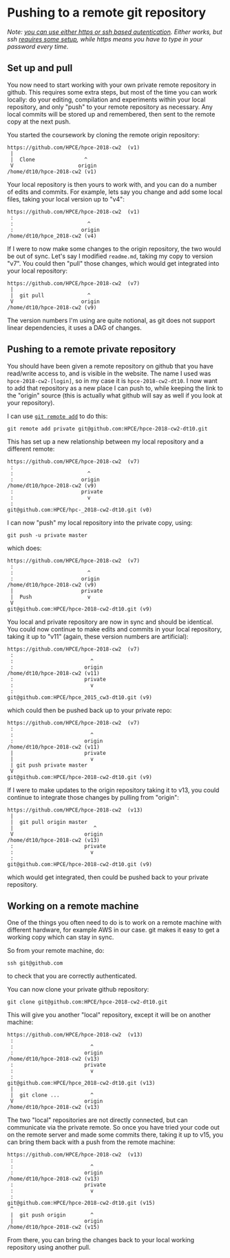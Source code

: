 Pushing to a remote git repository
==================================

_Note: [you can use either https or ssh based autentication](https://github.com/HPCE/hpce-2018-cw2/issues/25).
Either works, but ssh [requires some setup](https://help.github.com/articles/generating-an-ssh-key/),
while https means you have to type in your password every time._

Set up and pull
---------------

You now need to start working with your own
private remote repository in github. This
requires some extra steps, but most of the
time you can work locally: do your editing,
compilation and experiments within your
local repository, and only "push" to your
remote repository as necessary. Any local
commits will be stored up and remembered,
then sent to the remote copy at the next push.

You started the coursework by cloning the
remote origin repository:

``` text
https://github.com/HPCE/hpce-2018-cw2  (v1)
 |
 |  Clone                ^
 V                     origin
/home/dt10/hpce-2018-cw2 (v1)
```

Your local repository is then yours to work with,
and you can do a number of edits and commits. For
example, lets say you change and add some local
files, taking your local version up to "v4":

``` text
https://github.com/HPCE/hpce-2018-cw2  (v1)
 :
 :                        ^
 :                      origin
/home/dt10/hpce_2018-cw2 (v4)
```

If I were to now make some changes to the origin
repository, the two would be out of sync. Let's
say I modified `readme.md`, taking my copy to
version "v7". You could then "pull" those changes,
which would get integrated into your local repository:

``` text
https://github.com/HPCE/hpce-2018-cw2  (v7)
 |
 |  git pull              ^
 V                      origin
/home/dt10/hpce-2018-cw2 (v9)
```

The version numbers I'm using are quite notional,
as git does not support linear dependencies, it
uses a DAG of changes.

Pushing to a remote private repository
--------------------------------------

You should have been given a remote repository
on github that you have read/write access to,
and is visible in the website. The name I used
was `hpce-2018-cw2-[login]`, so in my case it is
`hpce-2018-cw2-dt10`. I now want to add that
repository as a new place I can push to, while
keeping the link to the "origin" source (this
is actually what github will say as well if
you look at your repository).

I can use [`git remote add`](https://help.github.com/articles/adding-a-remote/)
to do this:

    git remote add private git@github.com:HPCE/hpce-2018-cw2-dt10.git

This has set up a new relationship between my local
repository and a different remote:

``` text
https://github.com/HPCE/hpce-2018-cw2  (v7)
 :
 :                        ^
 :                      origin
/home/dt10/hpce-2018-cw2 (v9)
 :                      private
 :                        v
 :
git@github.com:HPCE/hpc-_2018-cw2-dt10.git (v0)
```

I can now "push" my local repository into the private
copy, using:

    git push -u private master

which does:

``` text
https://github.com/HPCE/hpce-2018-cw2  (v7)
 :
 :                        ^
 :                      origin
/home/dt10/hpce-2018-cw2 (v9)
 |                      private
 |  Push                  v
 V
git@github.com:HPCE/hpce-2018-cw2-dt10.git (v9)
```

You local and private repository are now in sync and
should be identical. You could now continue to make
edits and commits in your local repository, taking it
up to "v11" (again, these version numbers are artificial):

``` text
https://github.com/HPCE/hpce-2018-cw2  (v7)
 :
 :                         ^
 :                       origin
/home/dt10/hpce-2018-cw2 (v11)
 :                       private
 :                         v
 :
git@github.com:HPCE/hpce_2015_cw3-dt10.git (v9)
```

which could then be pushed back up to your private repo:

``` text
https://github.com/HPCE/hpce-2018-cw2  (v7)
 :
 :                         ^
 :                       origin
/home/dt10/hpce-2018-cw2 (v11)
 |                       private
 |                         v
 | git push private master
 V
git@github.com:HPCE/hpce-2018-cw2-dt10.git (v9)
```

If I were to make updates to the origin repository
taking it to v13, you could continue to integrate
those changes by pulling from "origin":

``` text
https://github.com/HPCE/hpce-2018-cw2  (v13)
 |
 |  git pull origin master
 |                          ^
 V                       origin
/home/dt10/hpce-2018-cw2 (v13)
 :                       private
 :                         v
 :
git@github.com:HPCE/hpce-2018-cw2-dt10.git (v9)
```

which would get integrated, then could be
pushed back to your private repository.

Working on a remote machine
---------------------------

One of the things you often need to do is to
work on a remote machine with different
hardware, for example AWS in our case. git
makes it easy to get a working copy which
can stay in sync.

So from your remote machine, do:

    ssh git@github.com

to check that you are correctly authenticated.

You can now clone your private github repository:

    git clone git@github.com:HPCE/hpce-2018-cw2-dt10.git

This will give you another "local" repository,
except it will be on another machine:

``` text
https://github.com/HPCE/hpce-2018-cw2  (v13)
 :
 :                         ^
 :                       origin
/home/dt10/hpce-2018-cw2 (v13)
 :                       private
 :                         v
 :
git@github.com:HPCE/hpce_2018-cw2-dt10.git (v13)
 |
 |  git clone ...          ^
 V                       origin
/home/dt10/hpce-2018-cw2 (v13)
```

The two "local" repositories are not directly
connected, but can communicate via the private
remote. So once you have tried your code out on
the remote server and made some commits there, taking
it up to v15, you can bring them back with a
push from the remote machine:

``` text
https://github.com/HPCE/hpce-2018-cw2  (v13)
 :
 :                         ^
 :                       origin
/home/dt10/hpce-2018-cw2 (v13)
 :                       private
 :                         v
 :
git@github.com:HPCE/hpce-2018-cw2-dt10.git (v15)
 ^
 |  git push origin        ^
 |                       origin
/home/dt10/hpce-2018-cw2 (v15)
```

From there, you can bring the changes back to
your local working repository using another pull.
